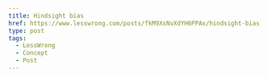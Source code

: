 ```yaml
---
title: Hindsight bias
href: https://www.lesswrong.com/posts/fkM9XsNvXdYH6PPAx/hindsight-bias
type: post
tags:
  - LessWrong
  - Concept
  - Post
---
```


